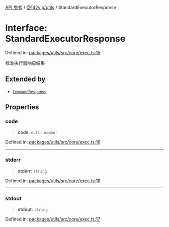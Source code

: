[API 参考](../../../index.md) / [@142vip/utils](../index.md) / StandardExecutorResponse

# Interface: StandardExecutorResponse

Defined in: [packages/utils/src/core/exec.ts:15](https://github.com/142vip/core-x/blob/15d5bc9ef4bece78c0e60bdf074a2d245f625100/packages/utils/src/core/exec.ts#L15)

标准执行器响应结果

## Extended by

- [`CommandResponse`](CommandResponse.md)

## Properties

### code

> **code**: `null` \| `number`

Defined in: [packages/utils/src/core/exec.ts:16](https://github.com/142vip/core-x/blob/15d5bc9ef4bece78c0e60bdf074a2d245f625100/packages/utils/src/core/exec.ts#L16)

***

### stderr

> **stderr**: `string`

Defined in: [packages/utils/src/core/exec.ts:18](https://github.com/142vip/core-x/blob/15d5bc9ef4bece78c0e60bdf074a2d245f625100/packages/utils/src/core/exec.ts#L18)

***

### stdout

> **stdout**: `string`

Defined in: [packages/utils/src/core/exec.ts:17](https://github.com/142vip/core-x/blob/15d5bc9ef4bece78c0e60bdf074a2d245f625100/packages/utils/src/core/exec.ts#L17)
